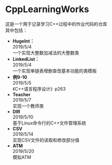 # **CppLearningWorks**
这是一个用于记录学习C++过程中的作业代码的仓库  
其中包括：  
* **HugeInt：**   
    2019/5/4  
    一个实现大整数加减法的大整数类
* **LinkedList：**    
    2019/5/4  
    一个实现单链表增删查改基本功能的类模板
* **例9-10**  
    2019/5/5  
    《C++语言程序设计》p263  
* **Teacher**  
    2019/5/7  
    实现一个教师类
* **DIR**  
    2019/5/10  
    基于Linux命令行的C++文件管理系统  
* **CSV**   
    2019/5/14   
    实现CSV文件的读取和修改部分值    
* **ATM**  
    2019/5/20   
    模拟ATM     
